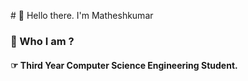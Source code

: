 </p align="center">
# 👋 Hello there. I'm Matheshkumar
</p>

### 🔰 Who I am ?
####  ☞ Third Year Computer Science Engineering Student.
